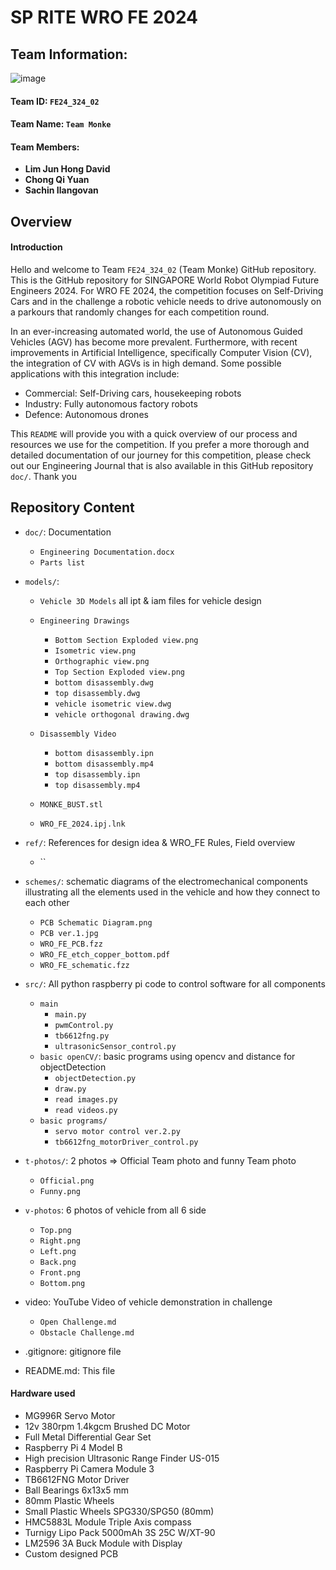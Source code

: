 # SP RITE WRO FE 2024

## Team Information:
![image](https://github.com/user-attachments/assets/395f8e3e-d5fa-4c2a-b530-951f97a5dc62)

#### Team ID:			`FE24_324_02`


#### Team Name: 		`Team Monke` 


#### Team Members: 	
- **Lim Jun Hong David**
- **Chong Qi Yuan**
- **Sachin Ilangovan**

## Overview
#### Introduction	
Hello and welcome to Team `FE24_324_02` (Team Monke) GitHub repository. This is the GitHub repository for SINGAPORE World Robot Olympiad Future Engineers 2024. For WRO FE 2024, the competition focuses on Self-Driving Cars and in the challenge a robotic vehicle needs to drive autonomously on a parkours that randomly changes for each competition round.

In an ever-increasing automated world, the use of Autonomous Guided Vehicles (AGV) has become more prevalent. Furthermore, with recent improvements in Artificial Intelligence, specifically Computer Vision (CV), the integration of CV with AGVs is in high demand. Some possible applications with this integration include: 
-	Commercial: Self-Driving cars, housekeeping robots
-	Industry: Fully autonomous factory robots
-	Defence: Autonomous drones

This `README` will provide you with a quick overview of our process and resources we use for the competition. If you prefer a more thorough and detailed documentation of our journey for this competition, please check out our Engineering Journal that is also available in this GitHub repository `doc/`. Thank you


## Repository Content

- `doc/`:  Documentation
  - `Engineering Documentation.docx`
  - `Parts list`

- `models/`:
  - `Vehicle 3D Models` all ipt & iam files for vehicle design
    
  - `Engineering Drawings`
    - `Bottom Section Exploded view.png`
    - `Isometric view.png`
    - `Orthographic view.png`
    - `Top Section Exploded view.png`
    - `bottom disassembly.dwg`
    - `top disassembly.dwg`
    - `vehicle isometric view.dwg`
    - `vehicle orthogonal drawing.dwg`

  - `Disassembly Video`
    - `bottom disassembly.ipn`
    - `bottom disassembly.mp4`
    - `top disassembly.ipn`
    - `top disassembly.mp4`
  - `MONKE_BUST.stl`
  - `WRO_FE_2024.ipj.lnk`

- `ref/`: References for design idea & WRO_FE Rules, Field overview
  - ``

- `schemes/`: schematic diagrams of the electromechanical components illustrating all the elements used in the vehicle and how they connect to each other
  - `PCB Schematic Diagram.png`
  - `PCB ver.1.jpg`
  - `WRO_FE_PCB.fzz`
  - `WRO_FE_etch_copper_bottom.pdf`
  - `WRO_FE_schematic.fzz`

- `src/`: All python raspberry pi code to control software for all components
  - `main`
    - `main.py`
    - `pwmControl.py`
    - `tb6612fng.py`
    - `ultrasonicSensor_control.py`
  - `basic openCV/`:  basic programs using opencv and distance for objectDetection
    - `objectDetection.py`
    - `draw.py`
    - `read images.py`
    - `read videos.py`
  - `basic programs/`
    - `servo motor control ver.2.py`
    - `tb6612fng_motorDriver_control.py`

- `t-photos/`: 2 photos => Official Team photo and funny Team photo
  - `Official.png`
  - `Funny.png`

- `v-photos`: 6 photos of vehicle from all 6 side
  - `Top.png`
  - `Right.png`
  - `Left.png`
  - `Back.png`
  - `Front.png`
  - `Bottom.png`

- video: YouTube Video of vehicle demonstration in challenge
  - `Open Challenge.md`
  - `Obstacle Challenge.md`

- .gitignore: gitignore file
- README.md: This file

#### Hardware used

- MG996R Servo Motor
- 12v 380rpm 1.4kgcm Brushed DC Motor
- Full Metal Differential Gear Set
- Raspberry Pi 4 Model B
- High precision Ultrasonic Range Finder US-015
- Raspberry Pi Camera Module 3
- TB6612FNG Motor Driver
- Ball Bearings 6x13x5 mm
- 80mm Plastic Wheels
- Small Plastic Wheels SPG330/SPG50 (80mm)
- HMC5883L Module Triple Axis compass
- Turnigy Lipo Pack 5000mAh 3S 25C W/XT-90
- LM2596 3A Buck Module with Display
- Custom designed PCB
